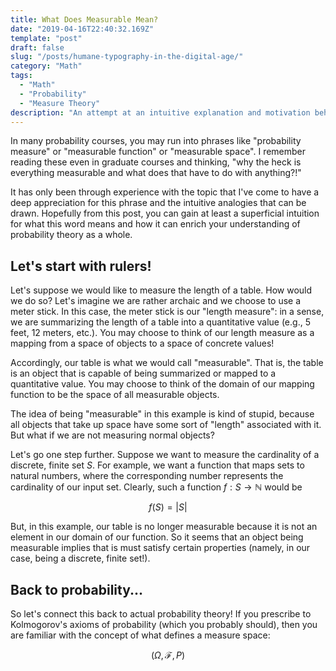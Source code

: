 ```yaml
---
title: What Does Measurable Mean?
date: "2019-04-16T22:40:32.169Z"
template: "post"
draft: false
slug: "/posts/humane-typography-in-the-digital-age/"
category: "Math"
tags:
  - "Math"
  - "Probability"
  - "Measure Theory"
description: "An attempt at an intuitive explanation and motivation behind measure theory, specifically as it applies to probability theory."
---
```


In many probability courses, you may run into phrases like "probability measure" or "measurable function" or "measurable space". I remember reading these even in graduate courses and thinking, "why the heck is everything measurable and what does that have to do with anything?!" 

It has only been through experience with the topic that I've come to have a deep appreciation for this phrase and the intuitive analogies that can be drawn. Hopefully from this post, you can gain at least a superficial intuition for what this word means and how it can enrich your understanding of probability theory as a whole.

## Let's start with rulers!
Let's suppose we would like to measure the length of a table. How would we do so? Let's imagine we are rather archaic and we choose to use a meter stick. In this case, the meter stick is our "length measure": in a sense, we are summarizing the length of a table into a quantitative value (e.g., 5 feet, 12 meters, etc.). You may choose to think of our length measure as a mapping from a space of objects to a space of concrete values!

Accordingly, our table is what we would call "measurable". That is, the table is an object that is capable of being summarized or mapped to a quantitative value. You may choose to think of the domain of our mapping function to be the space of all measurable objects. 

The idea of being "measurable" in this example is kind of stupid, because all objects that take up space have some sort of "length" associated with it. But what if we are not measuring normal objects?

Let's go one step further. Suppose we want to measure the cardinality of a discrete, finite set $S$. For example, we want a function that maps sets to natural numbers, where the corresponding number represents the cardinality of our input set. Clearly, such a function $f:S \rightarrow \mathbb{N}$ would be 

$$
f(S) = |S|
$$

But, in this example, our table is no longer measurable because it is not an element in our domain of our function. So it seems that an object being measurable implies that is must satisfy certain properties (namely, in our case, being a discrete, finite set!).

## Back to probability...
So let's connect this back to actual probability theory! If you prescribe to Kolmogorov's axioms of probability (which you probably should), then you are familiar with the concept of what defines a measure space: 

$$
(\Omega, \mathcal{F}, P)
$$